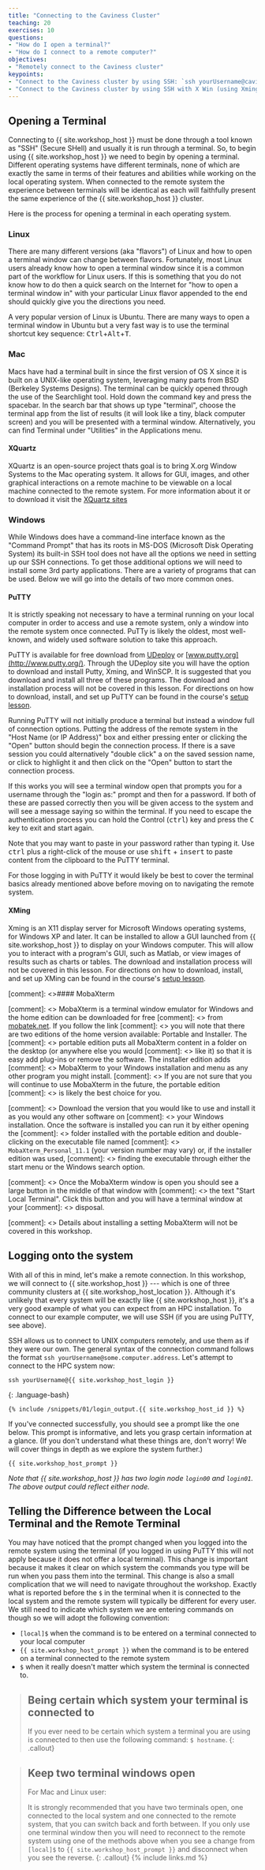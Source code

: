 ```yaml
---
title: "Connecting to the Caviness Cluster"
teaching: 20 
exercises: 10
questions:
- "How do I open a terminal?"
- "How do I connect to a remote computer?"
objectives:
- "Remotely connect to the Caviness cluster"
keypoints:
- "Connect to the Caviness cluster by using SSH: `ssh yourUsername@caviness.hpc.udel.edu`"
- "Connect to the Caviness cluster by using SSH with X Win (using Xming): `ssh -Y yourUsername@caviness.hpc.udel.edu`"
---
```


## Opening a Terminal

Connecting to  {{ site.workshop_host }} must be done through a tool known as "SSH" (Secure SHell) and
usually it is run through a terminal. So, to begin using  {{ site.workshop_host }} we need to begin by opening
a terminal. Different operating systems have different terminals, none of which are exactly the same
in terms of their features and abilities while working on the local operating system. When connected to
the remote system the experience between terminals will be identical as each will faithfully present
the same experience of the  {{ site.workshop_host }}  cluster.

Here is the process for opening a terminal in each operating system.

### Linux

There are many different versions (aka "flavors") of Linux and how to open a terminal window can
change between flavors. Fortunately, most Linux users already know how to open a terminal window
since it is a common part of the workflow for Linux users. If this is something that you do not know
how to do then a quick search on the Internet for "how to open a terminal window in" with your
particular Linux flavor appended to the end should quickly give you the directions you need.

A very popular version of Linux is Ubuntu. There are many ways to open a terminal window in Ubuntu
but a very fast way is to use the terminal shortcut key sequence:
<kbd>Ctrl</kbd>+<kbd>Alt</kbd>+<kbd>T</kbd>.

### Mac

Macs have had a terminal built in since the first version of OS X since it is
built on a UNIX-like operating system, leveraging many parts from BSD (Berkeley Systems Designs).
The terminal can be quickly opened through the use
of the Searchlight tool. Hold down the command key and press the spacebar. In the search bar that
shows up type "terminal", choose the terminal app from the list of results (it will look like a
tiny, black computer screen) and you will be presented with a terminal window. Alternatively, you
can find Terminal under "Utilities" in the Applications menu.



#### XQuartz

XQuartz is an open-source project thats goal is to bring X.org Window Systems to the Mac operating 
system. It allows for GUI, images, and other graphical interactions on a remote machine to be viewable
on a local machine connected to the remote system. For more information about it or to download it visit
the [XQuartz sites](https://www.xquartz.org/)

### Windows

While Windows does have a command-line interface known as the "Command Prompt" that has its roots in
MS-DOS (Microsoft Disk Operating System) its built-in SSH tool does not have all the options we
need in setting up our SSH connections. To get those additional options we will need to install 
some 3rd party applications. There are a variety of programs that can be used. Below we will go 
into the details of two more common ones.

#### PuTTY

It is strictly speaking not necessary to have a terminal running on your local computer in order to
access and use a remote system, only a window into the remote system once connected. PuTTy is likely
the oldest, most well-known, and widely used software solution to take this approach.


PuTTY is available for free download from 
[UDeploy](https://udeploy.udel.edu/software/putty-with-xming/) or 
[www.putty.org](http://www.putty.org/). Through the UDeploy site you will have the option to 
download and install Putty, Xming, and WinSCP. It is suggested that you download and install all
three of these programs. The download and installation process will not be covered in this lesson.
For directions on how to download, install, and set up  PuTTY can be found in the course's
[setup lesson]({{site.url}}{{site.baseurl}}/setup).

Running PuTTY will not initially produce a terminal but instead a window full of connection options.
Putting the address of the remote system in the "Host Name (or IP Address)" box and either pressing
enter or clicking the "Open" button should begin the connection process. If there is a save session
you could alternatively "double click" a on the saved session name, or click to highlight it and 
then click on the "Open" button to start the connection process.

If this works you will see a terminal window open that prompts you for a username through the "login
as:" prompt and then for a password. If both of these are passed correctly then you will be given
access to the system and will see a message saying so within the terminal. If you need to escape the
authentication process you can hold the Control (<kbd>ctrl</kbd>) key and press the <kbd>C</kbd> key
to exit and start again.

Note that you may want to paste in your password rather than typing it. Use <kbd>ctrl</kbd> plus a
right-click of the mouse or use <kbd>shift</kbd> + <kbd>insert</kbd> to paste content from the clipboard to the PuTTY terminal.

For those logging in with PuTTY it would likely be best to cover the terminal basics already
mentioned above before moving on to navigating the remote system.

#### XMing

Xming is an X11 display server for Microsoft Windows operating systems, for Windows XP and 
later. It can be installed to allow a GUI launched from  {{ site.workshop_host }} to display on your Windows
computer. This will allow you to interact with a program's GUI, such as Matlab, or view images of 
results such as charts or tables. The download and installation process will not be covered in this
lesson. For directions on how to download, install, and set up  XMing can be found in the course's
[setup lesson]({{site.url}}{{site.baseurl}}/setup).

[comment]: <>#### MobaXterm

[comment]: <> MobaXterm is a terminal window emulator for Windows and the home edition can be downloaded for free
[comment]: <> from [mobatek.net](https://mobaxterm.mobatek.net/download-home-edition.html). If you follow the link
[comment]: <> you will note that there are two editions of the home version available: Portable and Installer. The
[comment]: <> portable edition puts all MobaXterm content in a folder on the desktop (or anywhere else you would
[comment]: <> like it) so that it is easy add plug-ins or remove the software. The installer edition adds
[comment]: <> MobaXterm to your Windows installation and menu as any other program you might install.
[comment]: <> If you are not sure that you will continue to use MobaXterm in the future, the portable edition
[comment]: <> is likely the best choice for you.

[comment]: <> Download the version that you would like to use and install it as you would any other software on
[comment]: <> your Windows installation. Once the software is installed you can run it by either opening the
[comment]: <> folder installed with the portable edition and double-clicking on the executable file named
[comment]: <> `MobaXterm_Personal_11.1` (your version number may vary) or, if the installer edition was used,
[comment]: <> finding the executable through either the start menu or the Windows search option.

[comment]: <> Once the MobaXterm window is open you should see a large button in the middle of that window with
[comment]: <> the text \"Start Local Terminal\". Click this button and you will have a terminal window at your
[comment]: <> disposal.

[comment]: <> Details about installing a setting MobaXterm will not be covered in this workshop.

## Logging onto the system

With all of this in mind, let's make a remote connection. In this workshop, we will connect to
{{ site.workshop_host }} --- which is one of three community clusters at {{ site.workshop_host_location }}. Although it's unlikely
that every system will be exactly like {{ site.workshop_host }}, it's a very good example of what you can expect from
an HPC installation. To connect to our example computer, we will use SSH (if you are using
PuTTY, see above).

SSH allows us to connect to UNIX computers remotely, and use them as if they were our own. The
general syntax of the connection command follows the format `ssh yourUsername@some.computer.address`.
Let's attempt to connect to the HPC system now:

```
ssh yourUsername@{{ site.workshop_host_login }}
```
{: .language-bash}

```{.output}
{% include /snippets/01/login_output.{{ site.workshop_host_id }} %}
```

If you've connected successfully, you should see a prompt like the one below. This prompt is
informative, and lets you grasp certain information at a glance. (If you don't understand what these things are,
don't worry! We will cover things in depth as we explore the system further.)

```{.output}
{{ site.workshop_host_prompt }}
```
*Note that  {{ site.workshop_host }} has two login node `login00` and `login01`. The above output could reflect either node.*
## Telling the Difference between the Local Terminal and the Remote Terminal

You may have noticed that the prompt changed when you logged into the remote system using the
terminal (if you logged in using PuTTY this will not apply because it does not offer a local
terminal). This change is important because it makes it clear on which system the commands you type
will be run when you pass them into the terminal. This change is also a small complication that we
will need to navigate throughout the workshop. Exactly what is reported before the `$` in the
terminal when it is connected to the local system and the remote system will typically be different
for every user. We still need to indicate which system we are entering commands on though so we will
adopt the following convention:

- `[local]$` when the command is to be entered on a terminal connected to your local computer
- `{{ site.workshop_host_prompt }}` when the command is to be entered on a terminal connected to the remote system
- `$` when it really doesn't matter which system the terminal is connected to.

> ## Being certain which system your terminal is connected to
>
> If you ever need to be certain which system a terminal you are using is connected to then use the
> following command: `$ hostname`.
{: .callout}

> ## Keep two terminal windows open
>
> For Mac and Linux user:
> 
>
>
> It is strongly recommended that you have two terminals open, one connected to the local system and
> one connected to the remote system, that you can switch back and forth between. If you only use
> one terminal window then you will need to reconnect to the remote system using one of the methods
> above when you see a change from `[local]$` to `{{ site.workshop_host_prompt }}` and disconnect when you see the
> reverse.
{: .callout}
{% include links.md %}

